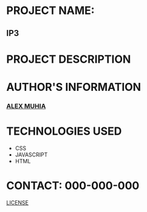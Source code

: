 # PROJECT NAME:
## IP3
# PROJECT DESCRIPTION
# AUTHOR'S INFORMATION
### [ALEX MUHIA](https://github.com/Theo-44/IP3.git)
# TECHNOLOGIES USED
+ CSS
+ JAVASCRIPT
+ HTML
# CONTACT: 000-000-000 

[LICENSE](/home/alex/Documents/moringa-school-projects/Week-III/IP3/LICENSE)